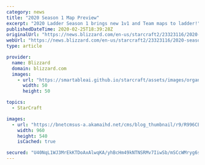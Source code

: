 ```yaml
---
category: news
title: "2020 Season 1 Map Preview"
excerpt: "2020 Ladder Season 1 brings new 1v1 and Team maps to ladder!"
publishedDateTime: 2020-02-25T18:39:28Z
originalUrl: "https://news.blizzard.com/en-us/starcraft2/23323116/2020-season-1-map-preview"
webUrl: "https://news.blizzard.com/en-us/starcraft2/23323116/2020-season-1-map-preview"
type: article

provider:
  name: Blizzard
  domain: blizzard.com
  images:
    - url: "https://smartableai.github.io/starcraft/assets/images/organizations/blizzard.com-50x50.jpg"
      width: 50
      height: 50

topics:
  - StarCraft

images:
  - url: "https://bnetcmsus-a.akamaihd.net/cms/blog_thumbnail/r9/R996CE3UYMAW1582655222554.jpg"
    width: 960
    height: 540
    isCached: true

secured: "U40NqL1WJ3MrEkKTDoAxAlwqKA/yhBcHm49kNTNSRMv7IiwSb/mSCcWMryg6sxiu/D4p7ZoGDCpbQcQ3t6hj3bXRo1nU0JGKkCzPTyckbYdYm9i6A6ykgocfy7VNSJZRMcE5xjVY+1u4oe/VdH10GWiR8dAEiESv0xTkhm+Ekifk4lJEzVLoBX7sWn+KvhKBIICLFzU6NSOS3p4QO2J39i6hYZKRNa3N1yR0OnwsUcTZeruDNLauG8XzD+0oI5eOZiJExg5J/p/gtFyfEJlZz5Wak/DKeNhPXnlRjaHEyWyBefY5rkCsrHXM8Yq1Zq6NCIHoR/VPw2pcztBs0LNIs1VTgfIiOAGia9QTZ0ByyfE=;vUN1cELvZgPg8rlRspptLw=="
---
```


